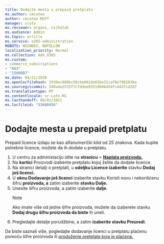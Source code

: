 ```yaml
---
title: Dodajte mesta u prepaid pretplatu
ms.author: cmcatee
author: cmcatee-MSFT
manager: scotv
ms.reviewer: argani, nicholak
ms.audience: Admin
ms.topic: article
ms.service: o365-administration
ROBOTS: NOINDEX, NOFOLLOW
localization_priority: Normal
ms.collection: Adm_O365
ms.custom:
- commerce_subscriptions
- "663"
- "1500007"
ms.date: 04/21/2020
ms.openlocfilehash: 3fd9ec088bc58cbe062da01be31caf8e7982038a
ms.sourcegitcommit: 540a4e2515f7cfddee65519046454fc4437cd287
ms.translationtype: MT
ms.contentlocale: sr-Latn-RS
ms.lasthandoff: 08/01/2021
ms.locfileid: "53680456"
---
```

# <a name="add-seats-to-a-prepaid-subscription"></a>Dodajte mesta u prepaid pretplatu

Prepaid licence izdaju se kao alfanumerički kôd od 25 znakova. Kada kupite potrebne licence, možete da ih dodate u pretplatu.

1. U centru za administaciju idite na **stranicu**  >  **[Naplata proizvoda.](https://go.microsoft.com/fwlink/p/?linkid=842054)**
2. Na **kartici** Proizvodi izaberite pretplatu kojoj želite da dodate licence.
3. Na stranici detalji o pretplati, u **odeljku Licence izaberite** stavku **Dodaj još licenci.**
4. U **oknu Dodavanje još licenci** izaberite stavku Koristi novu i nekorišćenu šifru **proizvoda, a** zatim izaberite **stavku Dalje.**
5. Unesite šifru proizvoda, a zatim izaberite **dalje**.
    > [!NOTE]
    > Ako imate više od jedne šifre proizvoda, možete da izaberete stavku **Dodaj drugu šifru proizvoda da biste** ih uneli.
6. Pregledajte detalje porudžbine, a zatim **izaberite stavku Preuredi**.

Da biste saznali više, pogledajte dodavanje licenci u pretplatu plaćenu pomoću šifre proizvoda ili [produženje pretplate koja je plaćena.](https://docs.microsoft.com/microsoft-365/commerce/licenses/add-licenses-using-product-key)